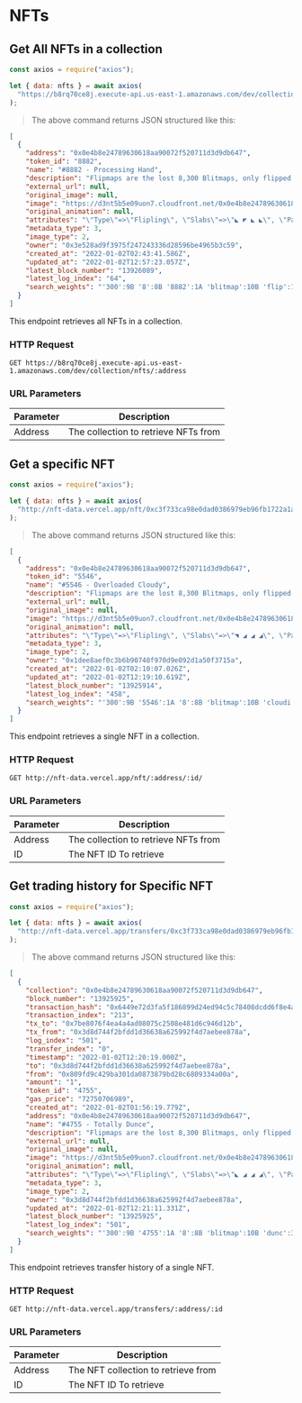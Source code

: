 # NFTs

## Get All NFTs in a collection

```javascript
const axios = require("axios");

let { data: nfts } = await axios(
  "https://b8rq70ce8j.execute-api.us-east-1.amazonaws.com/dev/collection/nfts/0xc3f733ca98e0dad0386979eb96fb1722a1a05e69"
);
```

> The above command returns JSON structured like this:

```json
[
  {
    "address": "0x0e4b8e24789630618aa90072f520711d3d9db647",
    "token_id": "8882",
    "name": "#8882 - Processing Hand",
    "description": "Flipmaps are the lost 8,300 Blitmaps, only flipped.",
    "external_url": null,
    "original_image": null,
    "image": "https://d3nt5b5e09uon7.cloudfront.net/0x0e4b8e24789630618aa90072f520711d3d9db647/8882",
    "original_animation": null,
    "attributes": "\"Type\"=>\"Flipling\", \"Slabs\"=>\"◣ ◤ ◣ ◣\", \"Palette\"=>\"Hand (#57)\", \"Affinity\"=>\"Fire III\", \"Composition\"=>\"Processing (#22)\"",
    "metadata_type": 3,
    "image_type": 2,
    "owner": "0x3e528ad9f3975f247243336d28596be4965b3c59",
    "created_at": "2022-01-02T02:43:41.586Z",
    "updated_at": "2022-01-02T12:57:23.057Z",
    "latest_block_number": "13926089",
    "latest_log_index": "64",
    "search_weights": "'300':9B '8':8B '8882':1A 'blitmap':10B 'flip':12B 'flipmap':4B 'hand':3A 'lost':7B 'process':2A"
  }
]
```

This endpoint retrieves all NFTs in a collection.

### HTTP Request

`GET https://b8rq70ce8j.execute-api.us-east-1.amazonaws.com/dev/collection/nfts/:address`

### URL Parameters

| Parameter | Description                          |
| --------- | ------------------------------------ |
| Address   | The collection to retrieve NFTs from |

## Get a specific NFT

```javascript
const axios = require("axios");

let { data: nfts } = await axios(
  "http://nft-data.vercel.app/nft/0xc3f733ca98e0dad0386979eb96fb1722a1a05e69/7120"
);
```

> The above command returns JSON structured like this:

```json
[
  {
    "address": "0x0e4b8e24789630618aa90072f520711d3d9db647",
    "token_id": "5546",
    "name": "#5546 - Overloaded Cloudy",
    "description": "Flipmaps are the lost 8,300 Blitmaps, only flipped.",
    "external_url": null,
    "original_image": null,
    "image": "https://d3nt5b5e09uon7.cloudfront.net/0x0e4b8e24789630618aa90072f520711d3d9db647/5546",
    "original_animation": null,
    "attributes": "\"Type\"=>\"Flipling\", \"Slabs\"=>\"◥ ◢ ◢ ◢\", \"Palette\"=>\"Cloudy (#34)\", \"Affinity\"=>\"Water I, Fire I, Earth I\", \"Composition\"=>\"Overloaded (#14)\"",
    "metadata_type": 3,
    "image_type": 2,
    "owner": "0x1dee8aef0c3b6b90748f970d9e092d1a50f3715a",
    "created_at": "2022-01-02T02:10:07.026Z",
    "updated_at": "2022-01-02T12:19:10.619Z",
    "latest_block_number": "13925914",
    "latest_log_index": "458",
    "search_weights": "'300':9B '5546':1A '8':8B 'blitmap':10B 'cloudi':3A 'flip':12B 'flipmap':4B 'lost':7B 'overload':2A"
  }
]
```

This endpoint retrieves a single NFT in a collection.

### HTTP Request

`GET http://nft-data.vercel.app/nft/:address/:id/`

### URL Parameters

| Parameter | Description                          |
| --------- | ------------------------------------ |
| Address   | The collection to retrieve NFTs from |
| ID        | The NFT ID To retrieve               |

## Get trading history for Specific NFT

```javascript
const axios = require("axios");

let { data: nfts } = await axios(
  "http://nft-data.vercel.app/transfers/0xc3f733ca98e0dad0386979eb96fb1722a1a05e69/7120"
);
```

> The above command returns JSON structured like this:

```json
[
  {
    "collection": "0x0e4b8e24789630618aa90072f520711d3d9db647",
    "block_number": "13925925",
    "transaction_hash": "0x6449e72d3fa5f186899d24ed94c5c78408dcdd6f8e4ad6be177b21c68f4a3a3e",
    "transaction_index": "213",
    "tx_to": "0x7be8076f4ea4a4ad08075c2508e481d6c946d12b",
    "tx_from": "0x3d8d744f2bfdd1d36638a625992f4d7aebee878a",
    "log_index": "501",
    "transfer_index": "0",
    "timestamp": "2022-01-02T12:20:19.000Z",
    "to": "0x3d8d744f2bfdd1d36638a625992f4d7aebee878a",
    "from": "0x809fd9c429ba301da0873879bd28c6809334a00a",
    "amount": "1",
    "token_id": "4755",
    "gas_price": "72750706989",
    "created_at": "2022-01-02T01:56:19.779Z",
    "address": "0x0e4b8e24789630618aa90072f520711d3d9db647",
    "name": "#4755 - Totally Dunce",
    "description": "Flipmaps are the lost 8,300 Blitmaps, only flipped.",
    "external_url": null,
    "original_image": null,
    "image": "https://d3nt5b5e09uon7.cloudfront.net/0x0e4b8e24789630618aa90072f520711d3d9db647/4755",
    "original_animation": null,
    "attributes": "\"Type\"=>\"Flipling\", \"Slabs\"=>\"◣ ◢ ◢ ◢\", \"Palette\"=>\"Dunce (#68)\", \"Affinity\"=>\"Fire III\", \"Composition\"=>\"Totally (#9)\"",
    "metadata_type": 3,
    "image_type": 2,
    "owner": "0x3d8d744f2bfdd1d36638a625992f4d7aebee878a",
    "updated_at": "2022-01-02T12:21:11.331Z",
    "latest_block_number": "13925925",
    "latest_log_index": "501",
    "search_weights": "'300':9B '4755':1A '8':8B 'blitmap':10B 'dunc':3A 'flip':12B 'flipmap':4B 'lost':7B 'total':2A"
  }
]
```

This endpoint retrieves transfer history of a single NFT.

### HTTP Request

`GET http://nft-data.vercel.app/transfers/:address/:id`

### URL Parameters

| Parameter | Description                         |
| --------- | ----------------------------------- |
| Address   | The NFT collection to retrieve from |
| ID        | The NFT ID To retrieve              |
